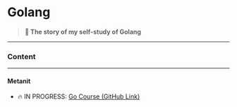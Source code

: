 # Golang

> **🐬 The story of my self-study of Golang**

---
### Content

---
#### Metanit

- 🔥 IN PROGRESS:  [Go Course (GitHub Link)](./metanit/)
